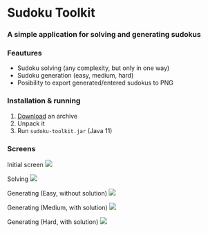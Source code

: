 # Sudoku Toolkit

### A simple application for solving and generating sudokus

### Feautures
* Sudoku solving (any complexity, but only in one way)
* Sudoku generation (easy, medium, hard)
* Posibility to export generated/entered sudokus to PNG

### Installation & running
1. [Download](https://github.com/yurtsiv/sudoku-toolkit/releases/download/v1.0/sudoku-toolkit.zip) an archive
2. Unpack it
3. Run `sudoku-toolkit.jar` (Java 11)

### Screens

Initial screen
![](https://i.ibb.co/khGdbjm/1.png)

Solving
![](https://i.ibb.co/VJG2K1p/2.png)

Generating (Easy, without solution)
![](https://i.ibb.co/qgYwC09/3.png)

Generating (Medium, with solution)
![](https://i.ibb.co/9G84s1p/4.png)

Generating (Hard, with solution)
![](https://i.ibb.co/hZY8YXh/5.png)
